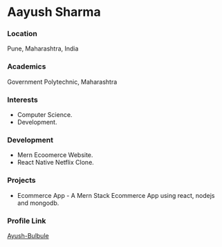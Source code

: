 # Aayush Sharma

### Location

Pune, Maharashtra, India

### Academics

Government Polytechnic, Maharashtra

### Interests

- Computer Science.
- Development.

### Development

- Mern Ecoomerce Website.
- React Native Netflix Clone.

### Projects

- Ecommerce App - A Mern Stack Ecommerce App using react, nodejs and mongodb.

### Profile Link

[Ayush-Bulbule](https://github.com/Ayush-Bulbule)
